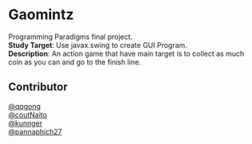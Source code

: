 # Gaomintz
Programming Paradigms final project.\
**Study Target**: Use javax.swing to create GUI Program.\
**Description**: An action game that have main target is to collect as much coin as you can and go to the finish line.

## Contributor
[@qqgong](https://github.com/qqgong)\
[@coutNaito](https://github.com/coutNaito)\
[@kunnger](https://github.com/kunnger)\
[@pannaphich27](https://github.com/pannaphich27)
